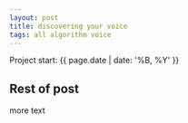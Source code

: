 ```yaml
---
layout: post
title: discovering your voice
tags: all algorithm voice
---
```

Project start: {{ page.date | date: '%B, %Y' }}
<!--more-->

## Rest of post
more text
